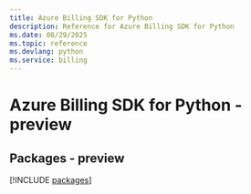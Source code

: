 ```yaml
---
title: Azure Billing SDK for Python
description: Reference for Azure Billing SDK for Python
ms.date: 08/29/2025
ms.topic: reference
ms.devlang: python
ms.service: billing
---
```

# Azure Billing SDK for Python - preview
## Packages - preview
[!INCLUDE [packages](billing-index.md)]